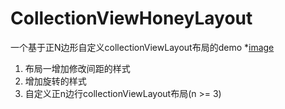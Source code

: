 # CollectionViewHoneyLayout
一个基于正N边形自定义collectionViewLayout布局的demo
*[image](https://github.com/chenhuc/CollectionViewHoneyLayout/blob/master/1.gif)
1. 布局一增加修改间距的样式
2. 增加旋转的样式
3. 自定义正n边行collectionViewLayout布局(n >= 3)
